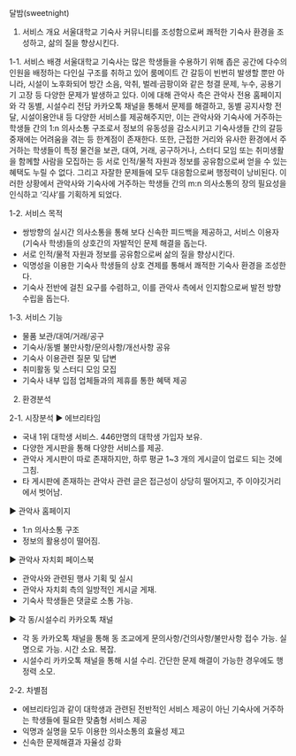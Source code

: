 달밤(sweetnight)

1. 서비스 개요
서울대학교 기숙사 커뮤니티를 조성함으로써 쾌적한 기숙사 환경을 조성하고, 삶의 질을 향상시킨다.

1-1.  서비스 배경
서울대학교 기숙사는 많은 학생들을 수용하기 위해 좁은 공간에 다수의 인원을 배정하는 다인실 구조를 취하고 있어 룸메이트 간 갈등이 빈번히 발생할 뿐만 아니라, 시설이 노후화되어 방간 소음, 악취, 벌레·곰팡이와 같은 청결 문제, 누수, 공용기기 고장 등 다양한 문제가 발생하고 있다. 이에 대해 관악사 측은 관악사 전용 홈페이지와 각 동별, 시설수리 전담 카카오톡 채널을 통해서 문제를 해결하고, 동별 공지사항 전달, 시설이용안내 등 다양한 서비스를 제공해주지만, 이는 관악사와 기숙사에 거주하는 학생들 간의 1:n 의사소통 구조로서 정보의 유동성을 감소시키고 기숙사생들 간의 갈등 중재에는 어려움을 겪는 등 한계점이 존재한다. 또한, 근접한 거리와 유사한 환경에서 주거하는 학생들이 특정 물건을 보관, 대여, 거래, 공구하거나, 스터디 모임 또는 취미생활을 함께할 사람을 모집하는 등 서로 인적/물적 자원과 정보를 공유함으로써 얻을 수 있는 혜택도 누릴 수 없다. 그리고 자잘한 문제들에 모두 대응함으로써 행정력이 낭비된다.
이러한 상황에서 관악사와 기숙사에 거주하는 학생들 간의 m:n 의사소통의 장의 필요성을 인식하고 ‘긱샤’를 기획하게 되었다.

1-2. 서비스 목적
- 쌍방향의 실시간 의사소통을 통해 보다 신속한 피드백을 제공하고, 서비스 이용자(기숙사 학생)들의 상호간의 자발적인 문제 해결을 돕는다.
- 서로 인적/물적 자원과 정보를 공유함으로써 삶의 질을 향상시킨다.
- 익명성을 이용한 기숙사 학생들의 상호 견제를 통해서 쾌적한 기숙사 환경을 조성한다.
- 기숙사 전반에 걸친 요구를 수렴하고, 이를 관악사 측에서 인지함으로써 발전 방향 수립을 돕는다.

1-3. 서비스 기능
- 물품 보관/대여/거래/공구
- 기숙사/동별 불만사항/문의사항/개선사항 공유
- 기숙사 이용관련 질문 및 답변
- 취미활동 및 스터디 모임 모집
- 기숙사 내부 입점 업체들과의 제휴를 통한 혜택 제공

2. 환경분석

2-1. 시장분석
▶ 에브리타임
- 국내 1위 대학생 서비스. 446만명의 대학생 가입자 보유.
- 다양한 게시판을 통해 다양한 서비스를 제공.
- 관악사 게시판이 따로 존재하지만, 하루 평균 1~3 개의 게시글이 업로드 되는 것에 그침. 
- 타 게시판에 존재하는 관악사 관련 글은 접근성이 상당히 떨어지고, 주 이야깃거리에서 벗어남.

▶ 관악사 홈페이지
- 1:n 의사소통 구조
- 정보의 활용성이 떨어짐.

▶ 관악사 자치회 페이스북
- 관악사와 관련된 행사 기획 및 실시
- 관악사 자치회 측의 일방적인 게시글 게재.
- 기숙사 학생들은 댓글로 소통 가능.

▶ 각 동/시설수리 카카오톡 채널
- 각 동 카카오톡 채널을 통해 동 조교에게 문의사항/건의사항/불만사항 접수 가능. 실명으로 가능. 시간 소요. 복잡.
- 시설수리 카카오톡 채널을 통해 시설 수리. 간단한 문제 해결이 가능한 경우에도 행정력 소모.

2-2. 차별점
- 에브리타임과 같이 대학생과 관련된 전반적인 서비스 제공이 아닌 기숙사에 거주하는 학생들에 필요한 맞춤형 서비스 제공
- 익명과 실명을 모두 이용한 의사소통의 효율성 제고
- 신속한 문제해결과 자율성 강화
